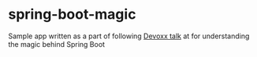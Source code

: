 # spring-boot-magic
Sample app written as a part of following [Devoxx talk](https://www.youtube.com/watch?v=uof5h-j0IeE) at for understanding the magic behind  Spring Boot
